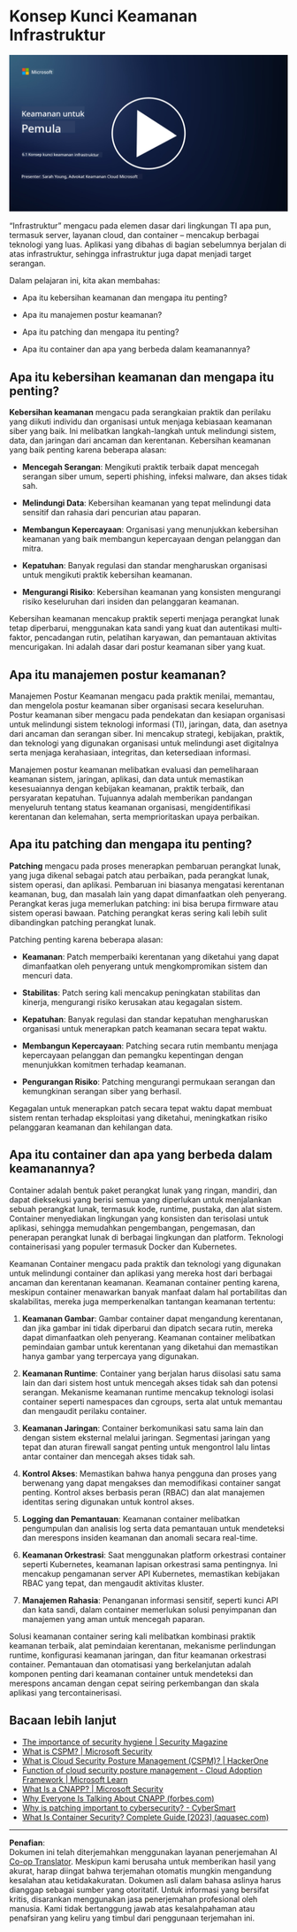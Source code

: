 <!--
CO_OP_TRANSLATOR_METADATA:
{
  "original_hash": "882ebf66a648f419bcbf680ed6aefa00",
  "translation_date": "2025-09-03T20:06:32+00:00",
  "source_file": "6.1 Infrastructure security key concepts.md",
  "language_code": "id"
}
-->
# Konsep Kunci Keamanan Infrastruktur

[![Tonton video](../../translated_images/6-1_placeholder.773c176b8b7e3560d49a8ab481a9457006c04ad3c7b3acd4a4291af6da21df7f.id.png)](https://learn-video.azurefd.net/vod/player?id=729d969e-c8ce-4889-aaa0-e5d92658ed62)

“Infrastruktur” mengacu pada elemen dasar dari lingkungan TI apa pun, termasuk server, layanan cloud, dan container – mencakup berbagai teknologi yang luas. Aplikasi yang dibahas di bagian sebelumnya berjalan di atas infrastruktur, sehingga infrastruktur juga dapat menjadi target serangan.

Dalam pelajaran ini, kita akan membahas:

- Apa itu kebersihan keamanan dan mengapa itu penting?

- Apa itu manajemen postur keamanan?

- Apa itu patching dan mengapa itu penting?

- Apa itu container dan apa yang berbeda dalam keamanannya?

## Apa itu kebersihan keamanan dan mengapa itu penting?

**Kebersihan keamanan** mengacu pada serangkaian praktik dan perilaku yang diikuti individu dan organisasi untuk menjaga kebiasaan keamanan siber yang baik. Ini melibatkan langkah-langkah untuk melindungi sistem, data, dan jaringan dari ancaman dan kerentanan. Kebersihan keamanan yang baik penting karena beberapa alasan:

- **Mencegah Serangan**: Mengikuti praktik terbaik dapat mencegah serangan siber umum, seperti phishing, infeksi malware, dan akses tidak sah.

- **Melindungi Data**: Kebersihan keamanan yang tepat melindungi data sensitif dan rahasia dari pencurian atau paparan.

- **Membangun Kepercayaan**: Organisasi yang menunjukkan kebersihan keamanan yang baik membangun kepercayaan dengan pelanggan dan mitra.

- **Kepatuhan**: Banyak regulasi dan standar mengharuskan organisasi untuk mengikuti praktik kebersihan keamanan.

- **Mengurangi Risiko**: Kebersihan keamanan yang konsisten mengurangi risiko keseluruhan dari insiden dan pelanggaran keamanan.

Kebersihan keamanan mencakup praktik seperti menjaga perangkat lunak tetap diperbarui, menggunakan kata sandi yang kuat dan autentikasi multi-faktor, pencadangan rutin, pelatihan karyawan, dan pemantauan aktivitas mencurigakan. Ini adalah dasar dari postur keamanan siber yang kuat.

## Apa itu manajemen postur keamanan?

Manajemen Postur Keamanan mengacu pada praktik menilai, memantau, dan mengelola postur keamanan siber organisasi secara keseluruhan. Postur keamanan siber mengacu pada pendekatan dan kesiapan organisasi untuk melindungi sistem teknologi informasi (TI), jaringan, data, dan asetnya dari ancaman dan serangan siber. Ini mencakup strategi, kebijakan, praktik, dan teknologi yang digunakan organisasi untuk melindungi aset digitalnya serta menjaga kerahasiaan, integritas, dan ketersediaan informasi.

Manajemen postur keamanan melibatkan evaluasi dan pemeliharaan keamanan sistem, jaringan, aplikasi, dan data untuk memastikan kesesuaiannya dengan kebijakan keamanan, praktik terbaik, dan persyaratan kepatuhan. Tujuannya adalah memberikan pandangan menyeluruh tentang status keamanan organisasi, mengidentifikasi kerentanan dan kelemahan, serta memprioritaskan upaya perbaikan.

## Apa itu patching dan mengapa itu penting?

**Patching** mengacu pada proses menerapkan pembaruan perangkat lunak, yang juga dikenal sebagai patch atau perbaikan, pada perangkat lunak, sistem operasi, dan aplikasi. Pembaruan ini biasanya mengatasi kerentanan keamanan, bug, dan masalah lain yang dapat dimanfaatkan oleh penyerang. Perangkat keras juga memerlukan patching: ini bisa berupa firmware atau sistem operasi bawaan. Patching perangkat keras sering kali lebih sulit dibandingkan patching perangkat lunak.

Patching penting karena beberapa alasan:

- **Keamanan**: Patch memperbaiki kerentanan yang diketahui yang dapat dimanfaatkan oleh penyerang untuk mengkompromikan sistem dan mencuri data.

- **Stabilitas**: Patch sering kali mencakup peningkatan stabilitas dan kinerja, mengurangi risiko kerusakan atau kegagalan sistem.

- **Kepatuhan**: Banyak regulasi dan standar kepatuhan mengharuskan organisasi untuk menerapkan patch keamanan secara tepat waktu.

- **Membangun Kepercayaan**: Patching secara rutin membantu menjaga kepercayaan pelanggan dan pemangku kepentingan dengan menunjukkan komitmen terhadap keamanan.

- **Pengurangan Risiko**: Patching mengurangi permukaan serangan dan kemungkinan serangan siber yang berhasil.

Kegagalan untuk menerapkan patch secara tepat waktu dapat membuat sistem rentan terhadap eksploitasi yang diketahui, meningkatkan risiko pelanggaran keamanan dan kehilangan data.

## Apa itu container dan apa yang berbeda dalam keamanannya?

Container adalah bentuk paket perangkat lunak yang ringan, mandiri, dan dapat dieksekusi yang berisi semua yang diperlukan untuk menjalankan sebuah perangkat lunak, termasuk kode, runtime, pustaka, dan alat sistem. Container menyediakan lingkungan yang konsisten dan terisolasi untuk aplikasi, sehingga memudahkan pengembangan, pengemasan, dan penerapan perangkat lunak di berbagai lingkungan dan platform. Teknologi containerisasi yang populer termasuk Docker dan Kubernetes.

Keamanan Container mengacu pada praktik dan teknologi yang digunakan untuk melindungi container dan aplikasi yang mereka host dari berbagai ancaman dan kerentanan keamanan. Keamanan container penting karena, meskipun container menawarkan banyak manfaat dalam hal portabilitas dan skalabilitas, mereka juga memperkenalkan tantangan keamanan tertentu:

1. **Keamanan Gambar**: Gambar container dapat mengandung kerentanan, dan jika gambar ini tidak diperbarui dan dipatch secara rutin, mereka dapat dimanfaatkan oleh penyerang. Keamanan container melibatkan pemindaian gambar untuk kerentanan yang diketahui dan memastikan hanya gambar yang terpercaya yang digunakan.

2. **Keamanan Runtime**: Container yang berjalan harus diisolasi satu sama lain dan dari sistem host untuk mencegah akses tidak sah dan potensi serangan. Mekanisme keamanan runtime mencakup teknologi isolasi container seperti namespaces dan cgroups, serta alat untuk memantau dan mengaudit perilaku container.

3. **Keamanan Jaringan**: Container berkomunikasi satu sama lain dan dengan sistem eksternal melalui jaringan. Segmentasi jaringan yang tepat dan aturan firewall sangat penting untuk mengontrol lalu lintas antar container dan mencegah akses tidak sah.

4. **Kontrol Akses**: Memastikan bahwa hanya pengguna dan proses yang berwenang yang dapat mengakses dan memodifikasi container sangat penting. Kontrol akses berbasis peran (RBAC) dan alat manajemen identitas sering digunakan untuk kontrol akses.

5. **Logging dan Pemantauan**: Keamanan container melibatkan pengumpulan dan analisis log serta data pemantauan untuk mendeteksi dan merespons insiden keamanan dan anomali secara real-time.

6. **Keamanan Orkestrasi**: Saat menggunakan platform orkestrasi container seperti Kubernetes, keamanan lapisan orkestrasi sama pentingnya. Ini mencakup pengamanan server API Kubernetes, memastikan kebijakan RBAC yang tepat, dan mengaudit aktivitas kluster.

7. **Manajemen Rahasia**: Penanganan informasi sensitif, seperti kunci API dan kata sandi, dalam container memerlukan solusi penyimpanan dan manajemen yang aman untuk mencegah paparan.

Solusi keamanan container sering kali melibatkan kombinasi praktik keamanan terbaik, alat pemindaian kerentanan, mekanisme perlindungan runtime, konfigurasi keamanan jaringan, dan fitur keamanan orkestrasi container. Pemantauan dan otomatisasi yang berkelanjutan adalah komponen penting dari keamanan container untuk mendeteksi dan merespons ancaman dengan cepat seiring perkembangan dan skala aplikasi yang tercontainerisasi.

## Bacaan lebih lanjut

- [The importance of security hygiene | Security Magazine](https://www.securitymagazine.com/articles/99510-the-importance-of-security-hygiene)
- [What is CSPM? | Microsoft Security](https://www.microsoft.com/security/business/security-101/what-is-cspm?WT.mc_id=academic-96948-sayoung)
- [What is Cloud Security Posture Management (CSPM)? | HackerOne](https://www.hackerone.com/knowledge-center/what-cloud-security-posture-management)
- [Function of cloud security posture management - Cloud Adoption Framework | Microsoft Learn](https://learn.microsoft.com/azure/cloud-adoption-framework/organize/cloud-security-posture-management?WT.mc_id=academic-96948-sayoung)
- [What Is a CNAPP? | Microsoft Security](https://www.microsoft.com/security/business/security-101/what-is-cnapp)
- [Why Everyone Is Talking About CNAPP (forbes.com)](https://www.forbes.com/sites/forbestechcouncil/2021/12/10/why-everyone-is-talking-about-cnapp/?sh=567275ca1549)
- [Why is patching important to cybersecurity? - CyberSmart](https://cybersmart.co.uk/blog/why-is-patching-important-to-cybersecurity/)
- [What Is Container Security? Complete Guide [2023] (aquasec.com)](https://www.aquasec.com/cloud-native-academy/container-security/container-security/)

---

**Penafian**:  
Dokumen ini telah diterjemahkan menggunakan layanan penerjemahan AI [Co-op Translator](https://github.com/Azure/co-op-translator). Meskipun kami berusaha untuk memberikan hasil yang akurat, harap diingat bahwa terjemahan otomatis mungkin mengandung kesalahan atau ketidakakuratan. Dokumen asli dalam bahasa aslinya harus dianggap sebagai sumber yang otoritatif. Untuk informasi yang bersifat kritis, disarankan menggunakan jasa penerjemahan profesional oleh manusia. Kami tidak bertanggung jawab atas kesalahpahaman atau penafsiran yang keliru yang timbul dari penggunaan terjemahan ini.
